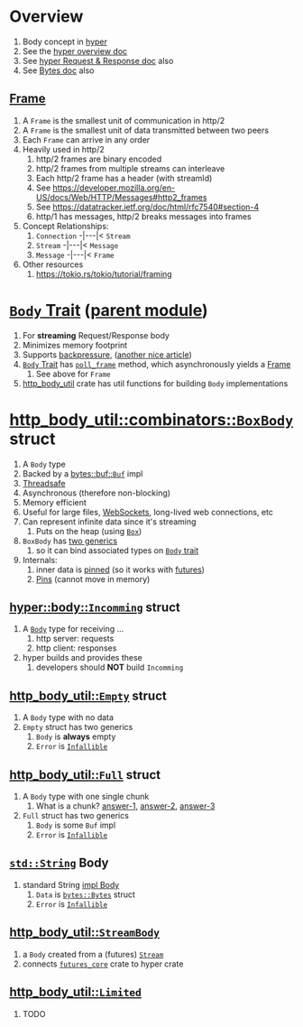 # Overview

1. Body concept in [hyper](https://hyper.rs/)
1. See the [hyper overview doc](./hyper.md)
1. See [hyper Request & Response doc](./hyper.req-res.md) also
1. See [Bytes doc](./hyper.bytes.md) also


## [Frame](https://docs.rs/hyper/latest/hyper/body/struct.Frame.html)

1. A `Frame` is the smallest unit of communication in http/2
1. A `Frame` is the smallest unit of data transmitted between two peers
1. Each `Frame` can arrive in any order
1. Heavily used in http/2
    1. http/2 frames are binary encoded
    1. http/2 frames from multiple streams can interleave
    1. Each http/2 frame has a header (with streamId)
    1. See https://developer.mozilla.org/en-US/docs/Web/HTTP/Messages#http2_frames
    1. See https://datatracker.ietf.org/doc/html/rfc7540#section-4
    1. http/1 has messages, http/2 breaks messages into frames
1. Concept Relationships:
    1. `Connection` -|---|< `Stream`
    1. `Stream` -|---|< `Message` 
    1. `Message` -|---|< `Frame`
1. Other resources
    1. https://tokio.rs/tokio/tutorial/framing


# [`Body` Trait](https://docs.rs/hyper/latest/hyper/body/trait.Body.html) ([parent module](https://docs.rs/hyper/latest/hyper/body/index.html))

1. For **streaming** Request/Response body
1. Minimizes memory footprint
1. Supports [backpressure](https://medium.com/@jayphelps/backpressure-explained-the-flow-of-data-through-software-2350b3e77ce7), ([another nice article](https://github.com/ReactiveX/RxJava/wiki/Backpressure))
1. [`Body` Trait](https://docs.rs/hyper/latest/hyper/body/trait.Body.html) has [`poll_frame`](https://docs.rs/hyper/latest/hyper/body/trait.Body.html#tymethod.poll_frame) method, which asynchronously yields a [Frame](https://docs.rs/hyper/latest/hyper/body/struct.Frame.html)
    1. See above for `Frame`
1. [http_body_util](https://docs.rs/http-body-util/latest/http_body_util/) crate has util functions for building `Body` implementations


# [http_body_util::combinators::`BoxBody`](https://docs.rs/http-body-util/latest/http_body_util/combinators/struct.BoxBody.html) struct

1. A `Body` type
1. Backed by a [bytes::buf::`Buf`](https://docs.rs/bytes/latest/bytes/buf/trait.Buf.html) impl
1. [Threadsafe](https://docs.rs/http-body-util/0.1.1/http_body_util/combinators/struct.BoxBody.html#impl-Send-for-BoxBody%3CD,+E%3E)
1. Asynchronous (therefore non-blocking)
1. Memory efficient
1. Useful for large files, [WebSockets](https://www.pubnub.com/guides/websockets/), long-lived web connections, etc
1. Can represent infinite data since it's streaming
    1. Puts on the heap (using [`Box`](https://doc.rust-lang.org/std/boxed/struct.Box.html))
1. `BoxBody` has [two generics](https://docs.rs/http-body-util/0.1.1/http_body_util/combinators/struct.BoxBody.html#method.new) 
    1. so it can bind associated types on [`Body` trait](https://docs.rs/http-body/latest/http_body/trait.Body.html)
1. Internals:
    1. inner data is [pinned](https://rust-lang.github.io/async-book/04_pinning/01_chapter.html) (so it works with [futures](https://tokio.rs/tokio/tutorial/async))
    1. [Pins](https://doc.rust-lang.org/std/boxed/struct.Box.html#method.pin) (cannot move in memory)


## [hyper::body::`Incomming`](https://docs.rs/hyper/latest/hyper/body/struct.Incoming.html) struct

1. A [`Body`](https://docs.rs/hyper/latest/hyper/body/struct.Incoming.html#impl-Body-for-Incoming) type for receiving ...
    1. http server: requests
    1. http client: responses
1. hyper builds and provides these 
    1. developers should **NOT** build `Incomming`


## [http_body_util::`Empty`](https://docs.rs/http-body-util/latest/http_body_util/struct.Empty.html) struct

1. A `Body` type with no data
1. `Empty` struct has two generics
    1. `Body` is **always** empty
    1. `Error` is [`Infallible`](https://doc.rust-lang.org/nightly/core/convert/enum.Infallible.html)


## [http_body_util::`Full`](https://docs.rs/http-body-util/latest/http_body_util/struct.Full.html) struct

1. A `Body` type with one single chunk
    1. What is a chunk? [answer-1](https://developer.mozilla.org/en-US/docs/Web/HTTP/Headers/Transfer-Encoding), [answer-2](https://en.wikipedia.org/wiki/Chunked_transfer_encoding), [answer-3](https://bunny.net/academy/http/what-is-chunked-encoding/) 
1. `Full` struct has two generics
    1. `Body` is some `Buf` impl          
    1. `Error` is [`Infallible`](https://doc.rust-lang.org/nightly/core/convert/enum.Infallible.html)


## [`std::String`](https://doc.rust-lang.org/nightly/alloc/string/struct.String.html) Body

1. standard String [impl Body](https://docs.rs/hyper/latest/hyper/body/trait.Body.html#impl-Body-for-String)
    1. `Data` is [`bytes::Bytes`](https://docs.rs/bytes/latest/bytes/struct.Bytes.html) struct
    1. `Error` is [`Infallible`](https://doc.rust-lang.org/nightly/core/convert/enum.Infallible.html)


## [http_body_util::`StreamBody`](TODO)

1. a `Body` created from a (futures) [`Stream`](https://docs.rs/futures-core/0.3.30/futures_core/stream/trait.Stream.html)
1. connects [`futures_core`](https://docs.rs/futures-core/0.3.30/futures_core/index.html) crate to hyper crate


## [http_body_util::`Limited`](https://docs.rs/http-body-util/0.1.1/http_body_util/struct.Limited.html)

1. TODO
